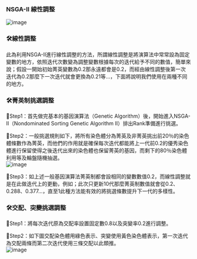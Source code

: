 ### **NSGA-II 線性調整**  
![image](https://user-images.githubusercontent.com/97092223/149292551-4329d15c-665f-497d-8158-51aa9ce6d60e.png)  
### 🛠線性調整
此為利用NSGA-II進行線性調整的方法，所謂線性調整是將演算法中常常設為固定變數的地方，依照迭代次數變為調整變數根據每次的迭代給予不同的數值，簡單來說；假設一開始初始菁英變數為0.2那永遠都會是0.2，而經由線性調整後第一次迭代為0.2那麼下一次迭代就會更換為0.21等…，下面將說明我們使用在兩種不同的地方。  

### 🛠菁英制挑選調整
📎Step1：首先做完基本的基因演算法（Genetic Algorithm）後，開始進入NSGA-II（Nondominated Sorting Genetic Algorithm II）排出Rank準備進行挑選。  

📎Step2：一般挑選規則如下，將所有染色體分為菁英及非菁英挑出前20％的染色體條數作為菁英，而他們的作用就是確保每次迭代都能將上一代前0.2的優秀染色體進行保留使得之後迭代出來的染色體也保留菁英的基因，而剩下的80％染色體利用等及輪盤隨機抽選。  
![image](https://user-images.githubusercontent.com/97092223/149293062-6078e63d-724f-400f-83fe-13ef3d188f73.png)  

📎Step3：如上述一般基因演算法菁英制都會設相同的變數數值0.2，而線性調整就是在此做迭代上的更動，例如；此次只更新10代那麼菁英制數值就會從0.2、0.288、0.377...，直至1此種方法能有效的將挑選條數提升下一代的多樣性。  

### 🛠交配、突變挑選調整
📎Step1：將每次迭代原為交配率設置固定數0.8以及突變率0.2進行調整。  

📎Step2：如下圖交配染色體用綠色表示、突變使用黃色染色體表示，第一次迭代為交配兩條而第二次迭代使用三條交配以此類推。  
![image](https://user-images.githubusercontent.com/97092223/149296139-07f2a66a-a0ef-48e7-afac-189f65d8b9e0.png)
